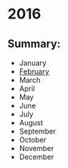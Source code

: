 # 2016

## Summary:
 - January
 - [February](feb/README.md)
 - March
 - April
 - May
 - June
 - July
 - August
 - September
 - October
 - November
 - December
